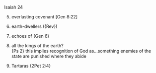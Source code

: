 Isaiah 24


5) everlasting covenant [Gen 8:22]

6) earth-dwellers ({Rev})

18) echoes of {Gen 6}

21) all the kings of the earth?  
		{Ps 2}
		this implies recognition of God as...something
	enemies of the state are punished where they abide

22) Tartaras
	{2Pet 2:4}

